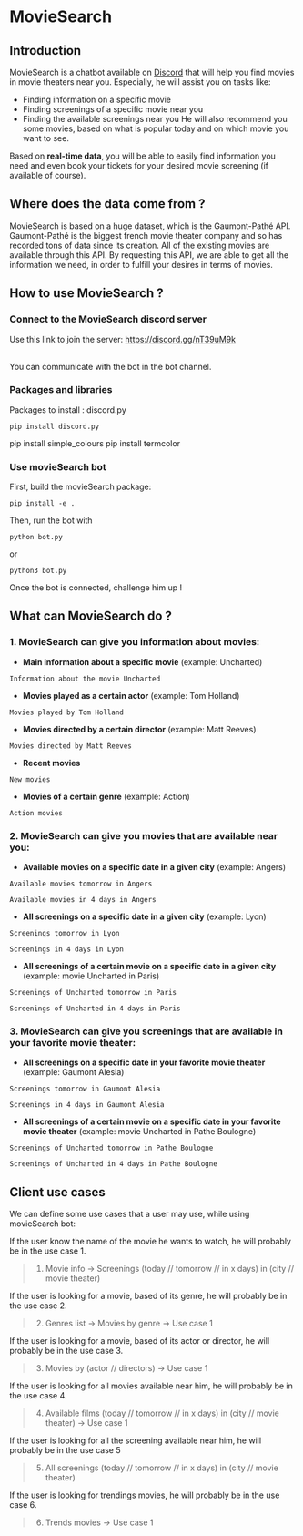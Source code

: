 # MovieSearch

## Introduction

MovieSearch is a chatbot available on [Discord](https://discord.com) that will help you find movies in movie theaters near you. Especially, he will assist you on tasks like:
- Finding information on a specific movie
- Finding screenings of a specific movie near you
- Finding the available screenings near you
He will also recommend you some movies, based on what is popular today and on which movie you want to see.

Based on **real-time data**, you will be able to easily find information you need and even book your tickets for your desired movie screening (if available of course).


## Where does the data come from ?

MovieSearch is based on a huge dataset, which is the Gaumont-Pathé API. Gaumont-Pathé is the biggest french movie theater company and so has recorded tons of data since its creation. All of the existing movies are available through this API. By requesting this API, we are able to get all the information we need, in order to fulfill your desires in terms of movies.

## How to use MovieSearch ?
### Connect to the MovieSearch discord server

Use this link to join the server: https://discord.gg/nT39uM9k

<br>You can communicate with the bot in the bot channel. 


### Packages and libraries

Packages to install : discord.py
```
pip install discord.py
```
pip install simple_colours
pip install termcolor

### Use movieSearch bot

First, build the movieSearch package:
```
pip install -e .
```

Then, run the bot with
```
python bot.py
```
or
```
python3 bot.py
```

Once the bot is connected, challenge him up !


## What can MovieSearch do ? 
### 1. MovieSearch can give you information about movies:

- **Main information about a specific movie** (example: Uncharted)
```
Information about the movie Uncharted
```
- **Movies played as a certain actor** (example: Tom Holland)
```
Movies played by Tom Holland
```
- **Movies directed by a certain director** (example: Matt Reeves)
```
Movies directed by Matt Reeves
```
- **Recent movies**
```
New movies
```
- **Movies of a certain genre** (example: Action)
``` 
Action movies
```

### 2. MovieSearch can give you movies that are available near you:

- **Available movies on a specific date in a given city** (example: Angers)
```
Available movies tomorrow in Angers
```
```
Available movies in 4 days in Angers
```
- **All screenings on a specific date in a given city** (example: Lyon)
```
Screenings tomorrow in Lyon
```
```
Screenings in 4 days in Lyon
```
- **All screenings of a certain movie on a specific date in a given city** (example: movie Uncharted in Paris)
```
Screenings of Uncharted tomorrow in Paris
```
```
Screenings of Uncharted in 4 days in Paris
```

### 3. MovieSearch can give you screenings that are available in your favorite movie theater:

- **All screenings on a specific date in your favorite movie theater** (example: Gaumont Alesia)
```
Screenings tomorrow in Gaumont Alesia
```
```
Screenings in 4 days in Gaumont Alesia
```
- **All screenings of a certain movie on a specific date in your favorite movie theater** (example: movie Uncharted in Pathe Boulogne)
```
Screenings of Uncharted tomorrow in Pathe Boulogne
```
```
Screenings of Uncharted in 4 days in Pathe Boulogne
```


## Client use cases 

We can define some use cases that a user may use, while using movieSearch bot:

If the user know the name of the movie he wants to watch, he will probably be in the use case 1.
>   1) Movie info &rarr; Screenings (today // tomorrow // in x days) in (city // movie theater)

If the user is looking for a movie, based of its genre, he will probably be in the use case 2.
>   2) Genres list &rarr; Movies by genre &rarr; Use case 1

If the user is looking for a movie, based of its actor or director, he will probably be in the use case 3.
>   3) Movies by (actor // directors) &rarr; Use case 1

If the user is looking for all movies available near him, he will probably be in the use case 4.
>   4) Available films (today // tomorrow // in x days) in (city // movie theater) &rarr; Use case 1

If the user is looking for all the screening available near him, he will probably be in the use case 5
>   5) All screenings (today // tomorrow // in x days) in (city // movie theater)

If the user is looking for trendings movies, he will probably be in the use case 6.
>   6) Trends movies &rarr; Use case 1

